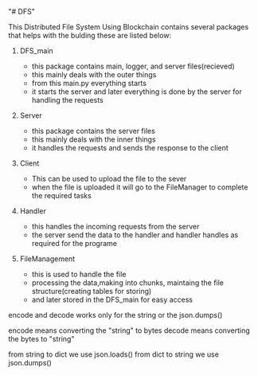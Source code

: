 "# DFS"

This Distributed File System Using Blockchain contains several packages that helps with the bulding these are listed below:

1. DFS_main
   - this package contains main, logger, and server files(recieved)
   - this mainly deals with the outer things
   - from this main.py everything starts
   - it starts the server and later everything is done by the server for handling the requests

2. Server
   - this package contains the server files
   - this mainly deals with the inner things
   - it handles the requests and sends the response to the client

3. Client
   - This can be used to upload the file to the sever
   - when the file is uploaded it will go to the FileManager to complete the required tasks

4. Handler
   - this handles the incoming requests from the server
   - the server send the data to the handler and handler handles as required for the programe
5. FileManagement
   - this is used to handle the file
   - processing the data,making into chunks, maintaing the file structure(creating tables for storing)
   - and later stored in the DFS_main for easy access

encode and decode works only for the string or the json.dumps()

encode means converting the "string" to bytes
decode means converting the bytes to "string"

from string to dict we use json.loads()
from dict to string we use json.dumps()